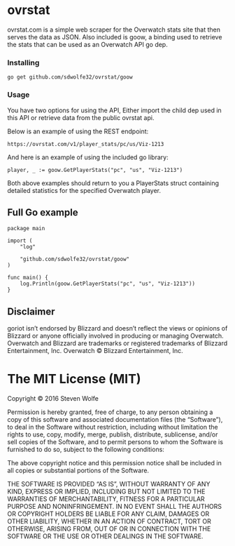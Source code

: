 # ovrstat

ovrstat.com is a simple web scraper for the Overwatch stats site that then serves the data as JSON. Also included is goow, a binding used to retrieve the stats that can be used as an Overwatch API go dep.

### Installing

```
go get github.com/sdwolfe32/ovrstat/goow
```

### Usage

You have two options for using the API, Either import the child dep used in this API or retrieve data from the public ovrstat api.

Below is an example of using the REST endpoint:
```
https://ovrstat.com/v1/player_stats/pc/us/Viz-1213
```

And here is an example of using the included go library:
```
player, _ := goow.GetPlayerStats("pc", "us", "Viz-1213")
```
Both above examples should return to you a PlayerStats struct containing detailed statistics for the specified Overwatch player.

## Full Go example

```
package main

import (
	"log"

	"github.com/sdwolfe32/ovrstat/goow"
)

func main() {
	log.Println(goow.GetPlayerStats("pc", "us", "Viz-1213"))
}
```

## Disclaimer
goriot isn’t endorsed by Blizzard and doesn’t reflect the views or opinions of Blizzard or anyone officially involved in producing or managing Overwatch. Overwatch and Blizzard  are trademarks or registered trademarks of Blizzard Entertainment, Inc. Overwatch © Blizzard Entertainment, Inc.

The MIT License (MIT)
=====================

Copyright © 2016 Steven Wolfe

Permission is hereby granted, free of charge, to any person
obtaining a copy of this software and associated documentation
files (the “Software”), to deal in the Software without
restriction, including without limitation the rights to use,
copy, modify, merge, publish, distribute, sublicense, and/or sell
copies of the Software, and to permit persons to whom the
Software is furnished to do so, subject to the following
conditions:

The above copyright notice and this permission notice shall be
included in all copies or substantial portions of the Software.

THE SOFTWARE IS PROVIDED “AS IS”, WITHOUT WARRANTY OF ANY KIND,
EXPRESS OR IMPLIED, INCLUDING BUT NOT LIMITED TO THE WARRANTIES
OF MERCHANTABILITY, FITNESS FOR A PARTICULAR PURPOSE AND
NONINFRINGEMENT. IN NO EVENT SHALL THE AUTHORS OR COPYRIGHT
HOLDERS BE LIABLE FOR ANY CLAIM, DAMAGES OR OTHER LIABILITY,
WHETHER IN AN ACTION OF CONTRACT, TORT OR OTHERWISE, ARISING
FROM, OUT OF OR IN CONNECTION WITH THE SOFTWARE OR THE USE OR
OTHER DEALINGS IN THE SOFTWARE.
